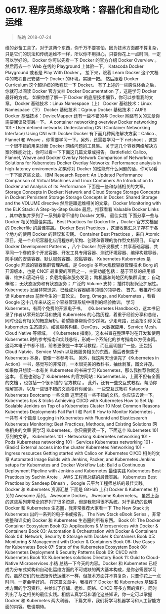 # 0617. 程序员练级攻略：容器化和自动化运维
> 陈皓 2018-07-24

维的必备工具了。对于这两个东西，你千万不要害怕，因为技术方面都不算复杂，只是它们的玩法和传统运维不一样，所以你不用担心，只要你花上一点时间，一定可以学好的。
Docker
你可以先看一下 Docker 的官方介绍 Docker Overview 。
然后再去一个 Web 在线的 Playground 上体验一下， Katacoda Docker Playground 或者是 Play With Docker 。
接下来，跟着 Learn Docker 这个文档中的教程自己安装一个 Docker 的环境，实操一把。
然后跟着 Docker Curriculum 这个超详细的教程玩一下 Docker。
有了上述的一些感性体会之后，你就可以阅读 Docker 官方文档 Docker Documentation 了，这是学习 Docker 最好的方式。
如果你想了解一下 Docker 的底层技术细节，你可以参看我的文章。
Docker 基础技术：Linux Namespace（上）
Docker 基础技术：Linux Namespace（下）
Docker 基础技术：Cgroup
Docker 基础技术：AUFS
Docker 基础技术：DeviceMapper
还有一些不错的与 Docker 网络有关的文章你需要阅读及实践一下。
A container networking overview
Docker networking 101 - User defined networks
Understanding CNI (Container Networking Interface)
Using CNI with Docker
Docker 有下面几种网络解决方案：Calico 、Flannel 和 Weave ，你需要学习一下。另外，还需要学习一下 netshoot ，这是一个很不错的用来诊断 Docker 网络问题的工具集。
关于这几个容器网络解决方案的性能对比，你可以看一下下面这几篇文章或报告。
Battlefield: Calico, Flannel, Weave and Docker Overlay Network
Comparison of Networking Solutions for Kubernetes
Docker Overlay Networks: Performance analysis in high-latency enviroments
如果你对 Docker 的性能有什么问题的话，你可以看一下下面这些文章。
IBM Research Report: An Updated Performance Comparison of Virtual Machines and Linux Containers
An Introduction to Docker and Analysis of its Performance
下面是一些和存储相关的文章。
Storage Concepts in Docker: Network and Cloud Storage
Storage Concepts in Docker: Persistent Storage
Storage Concepts in Docker: Shared Storage and the VOLUME directive
然后是跟运维相关的文章。
Docker Monitoring with the ELK Stack: A Step-by-Step Guide
最后，推荐看看 Valuable Docker Links ，其中收集并罗列了一系列非常不错的 Docker 文章。
最佳实践
下面分享一些与 Docker 相关的最佳实践。
Best Practices for Dockerfile ，Docker 官方文档里的 Dockerfile 的最佳实践。
Docker Best Practices ，这里收集汇总了存在于各个地方的使用 Docker 的建议和实践。
Container Best Practices ，来自 Atomic 项目，是一个介绍容器化应用程序的架构、创建和管理的协作型文档项目。
Eight Docker Development Patterns ，八个 Docker 的开发模式：共享基础容器、共享同一个卷的多个开发容器、开发工具专用容器、测试环境容器、编译构建容器、防手误的安装容器、默认服务容器、胶黏容器。
Kubernetes
Kubernetes 是 Google 开源的容器集群管理系统，是 Google 多年大规模容器管理技术 Borg 的开源版本，也是 CNCF 最重要的项目之一，主要功能包括：
基于容器的应用部署、维护和滚动升级；
负载均衡和服务发现；
跨机器和跨地区的集群调度；
自动伸缩；
无状态服务和有状态服务；
广泛的 Volume 支持；
插件机制保证扩展性。
Kubernetes 发展非常迅速，已经成为容器编排领域的领导者。
首先，我推荐你阅读 Kubernetes 前世今生的一篇论文。
Borg, Omega, and Kubernetes ，看看 Google 这十几年来从这三个容器管理系统中得到的经验教训。
学习 Kubernetes，有两个免费的开源电子书。
《Kubernetes Handbook》，这本书记录了作者从零开始学习和使用 Kubernetes 的心路历程，着重于经验分享和总结，同时也会有相关的概念解析。希望能够帮助你少踩坑，少走弯路，还会指引你关注 kubernetes 生态周边，如微服务构建、DevOps、大数据应用、Service Mesh、Cloud Native 等领域。
《Kubernetes 指南》，这本书旨在整理平时在开发和使用 Kubernetes 时的参考指南和实践总结，形成一个系统化的参考指南以方便查阅。
这两本电子书都不错，前者更像是一本学习教程，而且面明显广一些，还包括 Cloud Natvie、Service Mesh 以及微服务相关的东西。而后者聚焦于 Kubernetes 本身，更像一本参考书。
另外，我这两天也读完了《Kubernetes in Action》一书，感觉写的非常好，一本很完美的教科书，抽丝剥茧，图文并茂。如果你只想读一本有关 Kubernetes 的书来学习 Kubernetes，那么我推荐你就选这本。
但是也别忘了 Kubernetes 的官方网站：Kubernetes.io，上面不但有全面的文档 ，也包括一个很不错的 官方教程 。
此外，还有一些交互式教程，帮助你理解掌握，以及一些很不错的文章推荐你阅读。
一些交互式教程
Katacoda
Kubernetes Bootcamp
一些文章
这里还有一些不错的文档，你应该去读一下。
Kubernetes tips & tricks
Achieving CI/CD with Kubernetes
How to Set Up Scalable Jenkins on Top of a Kubernetes Cluster
10 Most Common Reasons Kubernetes Deployments Fail Part I 和 Part II
How to Monitor Kubernetes ，一共有 4 个篇章
Logging in Kubernetes with Fluentd and Elasticsearch
Kubernetes Monitoring: Best Practices, Methods, and Existing Solutions
网络相关的文章
要学习 Kubernetes，你只需要读一下，下面这个 Kubernetes 101 系列的文章。
Kubernetes 101 - Networking
Kubernetes networking 101 - Pods
Kubernetes networking 101 - Services
Kubernetes networking 101 - (Basic) External access into the cluster
Kubernetes Networking 101 - Ingress resources
Getting started with Calico on Kubernetes
CI/CD 相关的文章
Automated Image Builds with Jenkins, Packer, and Kubernetes
Jenkins setups for Kubernetes and Docker Workflow
Lab: Build a Continuous Deployment Pipeline with Jenkins and Kubernetes
最佳实践
Kubernetes Best Practices by Sachin Arote ，AWS 工程师总结的最佳实践。
Kubernetes Best Practices by Sandeep Dinesh ，Google 云平台工程师总结的最佳实践。
Docker 和 Kubernetes 资源汇总
下面是 GitHub 上和 Docker & Kubernetes 相关的 Awesome 系列。
Awesome Docker。
Awesome Kubernetes。
虽然上面的这些系列非常全的罗列了很多资源，但是我觉得很不系统。对于系统的说明 Docker 和 Kubernetes 生态圈，我非常推荐大家看一下 The New Stack 为 Kubernetes 出的一系列的电子书或报告。
The New Stack eBook Series ，非常完整和详实的 Docker 和 Kubernetes 生态圈的所有东西。
Book 01: The Docker Container Ecosystem
Book 02: Applications & Microservices with Docker & Containers
Book 03: Automation & Orchestration with Docker & Containers
Book 04: Network, Security & Storage with Docker & Containers
Book 05: Monitoring & Management with Docker & Containers
Book 06: Use Cases for Kubernetes
Book 07: State of the Kubernetes Ecosystem
Book 08: Kubernetes Deployment & Security Patterns
Book 09: CI/CD with Kubernetes
Book 10: Kubernetes solutions Directory
Book 11: Guid to Cloud-Native Microservices
小结
总结一下今天的内容。Docker 和 Kubernetes 已经成为分布式架构和自动化运维方面的不可或缺的两大基本构成，是你必需要学习的。虽然它们的玩法跟传统运维不一样，但技术方面并不算复杂，只要你花上一点时间，一定会学好的。
在这篇文章中，我推荐了 Docker 和 Kubernetes 基础技术方面的学习资料，并给出了存储、运维、网络、CI/CD 等多方面的资料，同时列出了与之相关的最佳实践。相信认真学习和消化这些知识，你一定可以掌握 Docker 和 Kubernetes 两大利器。
下篇文章，我们将学习机器学习和人工智能方面的内容。敬请期待。
